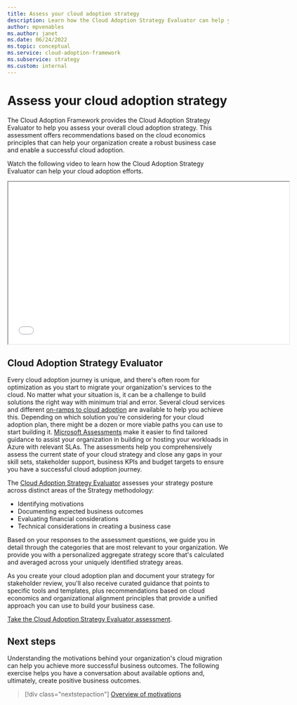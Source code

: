```yaml
---
title: Assess your cloud adoption strategy
description: Learn how the Cloud Adoption Strategy Evaluator can help you the overall state of your cloud adoption strategy, build a robust business case, and enable a successful cloud adoption.
author: mpvenables
ms.author: janet
ms.date: 06/24/2022
ms.topic: conceptual
ms.service: cloud-adoption-framework
ms.subservice: strategy
ms.custom: internal
---
```


# Assess your cloud adoption strategy

The Cloud Adoption Framework provides the Cloud Adoption Strategy Evaluator to help you assess your overall cloud adoption strategy. This assessment offers recommendations based on the cloud economics principles that can help your organization create a robust business case and enable a successful cloud adoption.

Watch the following video to learn how the Cloud Adoption Strategy Evaluator can help your cloud adoption efforts.

<iframe src="/_themes/docs.theme/master/en-us/_themes/global/video-embed.HTML?ID=9fa04265-f18a-4184-a63c-735fff0c6c52" width="640" height="370"></iframe>

## Cloud Adoption Strategy Evaluator

Every cloud adoption journey is unique, and there's often room for optimization as you start to migrate your organization's services to the cloud. No matter what your situation is, it can be a challenge to build solutions the right way with minimum trial and error. Several cloud services and different [on-ramps to cloud adoption](../ready/landing-zone/landing-zone-journey.md) are available to help you achieve this. Depending on which solution you're considering for your cloud adoption plan, there might be a dozen or more viable paths you can use to start building it. [Microsoft Assessments](/assessments/) make it easier to find tailored guidance to assist your organization in building or hosting your workloads in Azure with relevant SLAs. The assessments help you comprehensively assess the current state of your cloud strategy and close any gaps in your skill sets, stakeholder support, business KPIs and budget targets to ensure you have a successful cloud adoption journey.

The [Cloud Adoption Strategy Evaluator](/assessments/?id=8fefc6d5-97ac-42b3-8e97-d82701e55bab&mode=pre-assessment) assesses your strategy posture across distinct areas of the Strategy methodology:

- Identifying motivations
- Documenting expected business outcomes
- Evaluating financial considerations
- Technical considerations in creating a business case

Based on your responses to the assessment questions, we guide you in detail through the categories that are most relevant to your organization. We provide you with a personalized aggregate strategy score that's calculated and averaged across your uniquely identified strategy areas.

As you create your cloud adoption plan and document your strategy for stakeholder review, you'll also receive curated guidance that points to specific tools and templates, plus recommendations based on cloud economics and organizational alignment principles that provide a unified approach you can use to build your business case.

[Take the Cloud Adoption Strategy Evaluator assessment](/assessments/?id=8fefc6d5-97ac-42b3-8e97-d82701e55bab&mode=pre-assessment).

## Next steps

Understanding the motivations behind your organization's cloud migration can help you achieve more successful business outcomes. The following exercise helps you have a conversation about available options and, ultimately, create positive business outcomes.

> [!div class="nextstepaction"]
> [Overview of motivations](./motivations.md)
